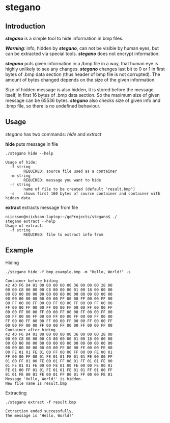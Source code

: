 # stegano

## Introduction

***stegano*** is a simple tool to hide information in bmp files.

***Warning***: info, hidden by ***stegano***, can not be visible by human eyes, but can be extracted via special tools. ***stegano*** does not encrypt information.

***stegano*** puts given information in a /bmp file in a way, that human eye is highly unlikely to see any changes. ***stegano*** changes last bit to 0 or 1 in first bytes of .bmp data section (thus header of bmp file is not corrupted). The amount of bytes changed depends on the size of the given information.

Size of hidden message is also hidden, it is stored before the message itself, in first 16 bytes of .bmp data section. So the maximum size of given message can be 65536 bytes. ***stegano*** also checks size of given info and .bmp file, so there is no undefined behaviour.

## Usage

*stegano* has two commands: *hide* and *extract*


**hide** puts message in file
```
./stegano hide --help

Usage of hide:
  -f string
        REQUIRED: source file used as a container
  -m string
        REQUIRED: message you want to hide
  -r string
        name of file to be created (default "result.bmp")
  -s    shows first 160 bytes of source container and container with hidden data
```
**extract** extracts message from file
```
niickson@niickson-laptop:~/goProjects/stegano$ ./
stegano extract --help
Usage of extract:
  -f string
        REQUIRED: file to extract info from
```

## Example

Hiding
```
./stegano hide -f bmp_example.bmp -m "Hello, World!" -s

Container before hiding
42 4D F6 D4 01 00 00 00 00 00 36 00 00 00 28 00 
00 00 C8 00 00 00 C8 00 00 00 01 00 18 00 00 00 
00 00 00 00 00 00 00 00 00 00 00 00 00 00 00 00 
00 00 00 00 00 00 00 00 FF 00 00 FF 00 00 FF 00 
00 FF 00 00 FF 00 00 FF 00 00 FF 00 00 FF 00 00 
FF 00 00 FF 00 00 FF 00 00 FF 00 00 FF 00 00 FF 
00 00 FF 00 00 FF 00 00 FF 00 00 FF 00 00 FF 00 
00 FF 00 00 FF 00 00 FF 00 00 FF 00 00 FF 00 00 
FF 00 00 FF 00 00 FF 00 00 FF 00 00 FF 00 00 FF 
00 00 FF 00 00 FF 00 00 FF 00 00 FF 00 00 FF 00 
Container after hiding
42 4D F6 D4 01 00 00 00 00 00 36 00 00 00 28 00 
00 00 C8 00 00 00 C8 00 00 00 01 00 18 00 00 00 
00 00 00 00 00 00 00 00 00 00 00 00 00 00 00 00 
00 00 00 00 00 00 00 00 FE 00 00 FE 00 00 FE 00 
00 FE 01 01 FE 01 00 FF 00 00 FF 00 00 FE 00 01 
FF 00 00 FF 00 01 FE 01 01 FE 01 01 FE 00 00 FF 
01 00 FF 01 00 FE 00 01 FF 00 01 FF 01 01 FE 00 
01 FE 01 01 FE 00 00 FE 01 00 FE 00 00 FE 00 01 
FE 01 00 FF 01 01 FE 01 01 FE 01 01 FF 01 00 FF 
01 01 FE 00 01 FE 00 01 FF 00 01 FF 00 00 FE 01 
Message 'Hello, World!' is hidden.
New file name is result.bmp
```

Extracting

```
./stegano extract -f result.bmp 

Extraction ended successfully.
The message is 'Hello, World!'
```